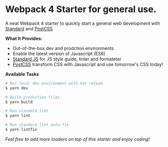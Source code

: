 # Webpack 4 Starter for general use.

A neat Webpack 4 starter to quickly start a general web development with [Standard](https://standardjs.com/) and [PostCSS](https://postcss.org/)

**What It Provides:**
- Out-of-the-box dev and prodction environments
- Enable the latest version of Javascript (ES6)
- [Standard JS](https://standardjs.com/) for JS style guide, linter and formateter
- [PostCSS](https://postcss.org/) transform CSS with Javascript and use tomorrow's CSS today!


**Available Tasks**
```bash
# Run local dev environment with hot reload
$ yarn dev

# Build production files
$ yarn build

# Run standard lint
$ yarn lint

# Run standard lint auto-fix
$ yarn lintfix
```

*Feel free to add more loaders on top of this starter and enjoy coding!*
